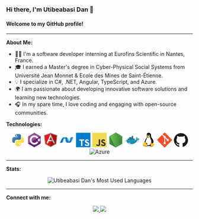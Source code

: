 ### Hi there, I'm Utibeabasi Dan 👋

#### Welcome to my GitHub profile!

---

**About Me:**
- 🧑‍💻 I'm a software developer interning at Eurofins Scientific in Nantes, France.
- 🎓 I earned a Master's degree in Cyber-Physical Social Systems from Université Jean Monnet & Ecole des Mines de Saint-Étienne.
- 💡 I specialize in C#, .NET, Angular, TypeScript, and Azure.
- 🌍 I am passionate about developing innovative software solutions and learning new technologies.
- 🎧 In my spare time, I love coding and engaging with open-source communities.

**Technologies:**

<p align="center">
  <img src="https://raw.githubusercontent.com/devicons/devicon/master/icons/python/python-original.svg" alt="Python" height="40" />
  <img src="https://raw.githubusercontent.com/devicons/devicon/master/icons/csharp/csharp-original.svg" alt="C#" height="40" />
  <img src="https://raw.githubusercontent.com/devicons/devicon/master/icons/angularjs/angularjs-original.svg" alt="Angular" height="40" />
  <img src="https://raw.githubusercontent.com/devicons/devicon/master/icons/dot-net/dot-net-original.svg" alt=".NET" height="40" />
  <img src="https://raw.githubusercontent.com/devicons/devicon/master/icons/typescript/typescript-original.svg" alt="TypeScript" height="40" />
  <img src="https://raw.githubusercontent.com/devicons/devicon/master/icons/javascript/javascript-original.svg" alt="JavaScript" height="40" />
  <img src="https://raw.githubusercontent.com/devicons/devicon/master/icons/nodejs/nodejs-original.svg" alt="NodeJS" height="40" />
  <img src="https://raw.githubusercontent.com/devicons/devicon/master/icons/docker/docker-original.svg" alt="Docker" height="40" />
  <img src="https://raw.githubusercontent.com/devicons/devicon/master/icons/linux/linux-original.svg" alt="Linux" height="40" />
  <img src="https://raw.githubusercontent.com/devicons/devicon/master/icons/git/git-original.svg" alt="Git" height="40" />
  <img src="https://raw.githubusercontent.com/devicons/devicon/master/icons/github/github-original.svg" alt="GitHub" height="40" />
  <img src="https://www.vectorlogo.zone/logos/microsoft_azure/microsoft_azure-icon.svg" alt="Azure" height="40" />
</p>

---

**Stats:**

<p align="center">
  <img src="https://github-readme-stats.vercel.app/api/top-langs/?username=danutibeabasi&layout=compact&theme=nord&hide=jupyter%20notebook,html,makefile,css&langs_count=6" alt="Utibeabasi Dan's Most Used Languages" height="175" />
</p>

---

**Connect with me:**

<p align="center">
  <a href="https://www.linkedin.com/in/utibeabasidan">
    <img src="https://raw.githubusercontent.com/danielcranney/readme-generator/main/public/icons/socials/linkedin.svg" width="35px" />
  </a>
  <a href="https://github.com/danutibeabasi">
    <img src="https://raw.githubusercontent.com/danielcranney/readme-generator/main/public/icons/socials/github.svg" width="35px" />
  </a>
</p>

